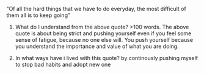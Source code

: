"Of all the hard things that we have to do everyday, the most difficult of them all is to keep going"

1. What do I understand from the above quote? >100 words.
	 The above quote is about being strict and pushing yourself even if you feel some sense of fatigue, because no one else will. You push yourself because you understand the importance and value of what you are doing.

2. In what ways have i lived with this quote?
	by continously pushing myself to stop bad habits and adopt new one
	